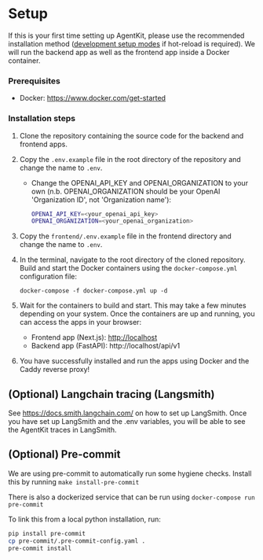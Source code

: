 # Setup
If this is your first time setting up AgentKit, please use the recommended installation method ([development setup modes](docs/setup_development.md) if hot-reload is required). We will run the backend app as well as the frontend app inside a Docker container.

### Prerequisites
- Docker: https://www.docker.com/get-started

### Installation steps

1. Clone the repository containing the source code for the backend and frontend apps.

2. Copy the `.env.example` file in the root directory of the repository and change the name to `.env`.
   - Change the OPENAI_API_KEY and OPENAI_ORGANIZATION to your own (n.b. OPENAI_ORGANIZATION should be your OpenAI 'Organization ID', not 'Organization name'):
      ```sh
      OPENAI_API_KEY=<your_openai_api_key>
      OPENAI_ORGANIZATION=<your_openai_organization>
      ```
3. Copy the `frontend/.env.example` file in the frontend directory and change the name to `.env`.

4. In the terminal, navigate to the root directory of the cloned repository. Build and start the Docker containers using the `docker-compose.yml` configuration file:
   ```
   docker-compose -f docker-compose.yml up -d
   ```

5. Wait for the containers to build and start. This may take a few minutes depending on your system. Once the containers are up and running, you can access the apps in your browser:
   - Frontend app (Next.js): [http://localhost](http://localhost/)
   - Backend app (FastAPI): http://localhost/api/v1

6. You have successfully installed and run the apps using Docker and the Caddy reverse proxy!

## (Optional) Langchain tracing (Langsmith)

See https://docs.smith.langchain.com/ on how to set up LangSmith. Once you have set up LangSmith and the .env variables, you will be able to see the AgentKit traces in LangSmith.

## (Optional) Pre-commit

We are using pre-commit to automatically run some hygiene checks. Install this by running `make install-pre-commit`

There is also a dockerized service that can be run using `docker-compose run pre-commit`

To link this from a local python installation, run:
```sh
pip install pre-commit
cp pre-commit/.pre-commit-config.yaml .
pre-commit install
```
